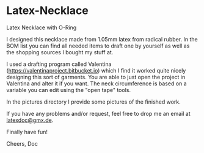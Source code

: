 # Latex-Necklace
Latex Necklace with O-Ring

I designed this necklace made from 1.05mm latex from radical rubber. In the BOM list you can find all needed items to draft one by yourself as well as the shopping sources I bought my stuff at. 

I used a drafting program called Valentina (https://valentinaproject.bitbucket.io) which I find it worked quite nicely designing this sort of garments. You are able to just open the project in Valentina and alter it if you want. The neck circumference is based on a variable you can edit using the "open tape" tools. 

In the pictures directory I provide some pictures of the finished work. 

If you have any problems and/or request, feel free to drop me an email at latexdoc@gmx.de.

Finally have fun!

Cheers,
Doc
